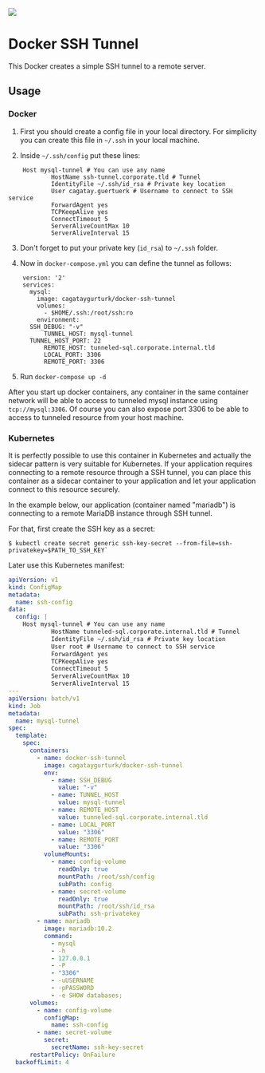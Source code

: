[![](https://images.microbadger.com/badges/image/cagataygurturk/docker-ssh-tunnel.svg)](https://microbadger.com/images/cagataygurturk/docker-ssh-tunnel)

# Docker SSH Tunnel

This Docker creates a simple SSH tunnel to a remote server.

## Usage

### Docker

1. First you should create a config file in your local directory. For simplicity you can create this file in `~/.ssh` in your local machine.

2. Inside `~/.ssh/config` put these lines:

```
    Host mysql-tunnel # You can use any name
            HostName ssh-tunnel.corporate.tld # Tunnel 
            IdentityFile ~/.ssh/id_rsa # Private key location
            User cagatay.guertuerk # Username to connect to SSH service
            ForwardAgent yes
            TCPKeepAlive yes
            ConnectTimeout 5
            ServerAliveCountMax 10
            ServerAliveInterval 15
```

3. Don't forget to put your private key (`id_rsa`) to `~/.ssh` folder.

4. Now in `docker-compose.yml` you can define the tunnel as follows:

```
    version: '2'
    services:
      mysql:
        image: cagataygurturk/docker-ssh-tunnel
        volumes:
          - $HOME/.ssh:/root/ssh:ro
        environment:
	  SSH_DEBUG: "-v"
          TUNNEL_HOST: mysql-tunnel
	  TUNNEL_HOST_PORT: 22
          REMOTE_HOST: tunneled-sql.corporate.internal.tld
          LOCAL_PORT: 3306
          REMOTE_PORT: 3306
```

5. Run `docker-compose up -d`

After you start up docker containers, any container in the same container network will be able to access to tunneled mysql instance using ```tcp://mysql:3306```. Of course you can also expose port 3306 to be able to access to tunneled resource from your host machine.

### Kubernetes 

It is perfectly possible to use this container in Kubernetes and actually the sidecar pattern is very suitable for Kubernetes. If your application requires connecting to a remote resource through a SSH tunnel, you can place this container as a sidecar container to your application and let your application connect to this resource securely.

In the example below, our application (container named "mariadb") is connecting to a remote MariaDB instance through SSH tunnel.

For that, first create the SSH key as a secret:

````
$ kubectl create secret generic ssh-key-secret --from-file=ssh-privatekey=$PATH_TO_SSH_KEY`
````

Later use this Kubernetes manifest:

````yaml
apiVersion: v1
kind: ConfigMap
metadata:
  name: ssh-config
data:
  config: |
    Host mysql-tunnel # You can use any name
            HostName tunneled-sql.corporate.internal.tld # Tunnel 
            IdentityFile ~/.ssh/id_rsa # Private key location
            User root # Username to connect to SSH service
            ForwardAgent yes
            TCPKeepAlive yes
            ConnectTimeout 5
            ServerAliveCountMax 10
            ServerAliveInterval 15
---
apiVersion: batch/v1
kind: Job
metadata:
  name: mysql-tunnel
spec:
  template:
    spec:
      containers:
        - name: docker-ssh-tunnel
          image: cagataygurturk/docker-ssh-tunnel
          env:
            - name: SSH_DEBUG
              value: "-v"
            - name: TUNNEL_HOST
              value: mysql-tunnel
            - name: REMOTE_HOST
              value: tunneled-sql.corporate.internal.tld
            - name: LOCAL_PORT
              value: "3306"
            - name: REMOTE_PORT
              value: "3306"
          volumeMounts:
            - name: config-volume
              readOnly: true
              mountPath: /root/ssh/config
              subPath: config
            - name: secret-volume
              readOnly: true
              mountPath: /root/ssh/id_rsa
              subPath: ssh-privatekey
        - name: mariadb
          image: mariadb:10.2
          command:
            - mysql
            - -h
            - 127.0.0.1
            - -P
            - "3306"
            - -uUSERNAME
            - -pPASSWORD
            - -e SHOW databases;
      volumes:
        - name: config-volume
          configMap:
            name: ssh-config
        - name: secret-volume
          secret:
            secretName: ssh-key-secret
      restartPolicy: OnFailure
  backoffLimit: 4
````
